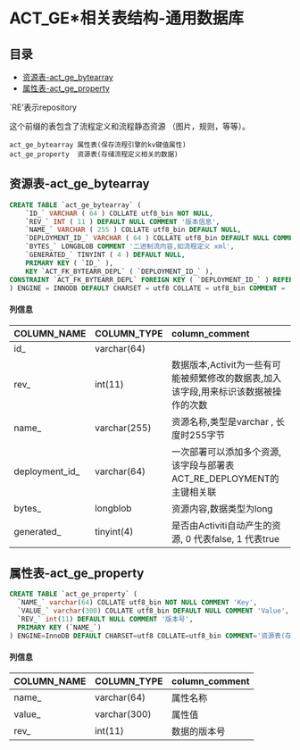 # ACT_GE*相关表结构-通用数据库

## 目录

- [资源表-act_ge_bytearray](#资源表-act_ge_bytearray)
- [属性表-act_ge_property](#属性表-act_ge_property)

`RE’表示repository

这个前缀的表包含了流程定义和流程静态资源 （图片，规则，等等）。

```
act_ge_bytearray 属性表(保存流程引擎的kv键值属性)
act_ge_property  资源表(存储流程定义相关的数据)
```

## 资源表-act_ge_bytearray


```sql
CREATE TABLE `act_ge_bytearray` (
	`ID_` VARCHAR ( 64 ) COLLATE utf8_bin NOT NULL,
	`REV_` INT ( 11 ) DEFAULT NULL COMMENT '版本信息',
	`NAME_` VARCHAR ( 255 ) COLLATE utf8_bin DEFAULT NULL,
	`DEPLOYMENT_ID_` VARCHAR ( 64 ) COLLATE utf8_bin DEFAULT NULL COMMENT '部署 ID',
	`BYTES_` LONGBLOB COMMENT '二进制流内容,如流程定义 xml',
	`GENERATED_` TINYINT ( 4 ) DEFAULT NULL,
	PRIMARY KEY ( `ID_` ),
	KEY `ACT_FK_BYTEARR_DEPL` ( `DEPLOYMENT_ID_` ),
CONSTRAINT `ACT_FK_BYTEARR_DEPL` FOREIGN KEY ( `DEPLOYMENT_ID_` ) REFERENCES `act_re_deployment` ( `ID_` ) 
) ENGINE = INNODB DEFAULT CHARSET = utf8 COLLATE = utf8_bin COMMENT = '属性表(保存流程引擎的 KV 键值属性)';
```

#### 列信息

| COLUMN\_NAME     | COLUMN\_TYPE   | column\_comment                                              |
| :--------------- | :------------- | :----------------------------------------------------------- |
| id\_             | varchar\(64\)  |                                                              |
| rev\_            | int\(11\)      | 数据版本,Activit为一些有可能被频繁修改的数据表,加入该字段,用来标识该数据被操作的次数 |
| name\_           | varchar\(255\) | 资源名称,类型是varchar , 长度时255字节                       |
| deployment\_id\_ | varchar\(64\)  | 一次部署可以添加多个资源,该字段与部署表 ACT_RE_DEPLOYMENT的主键相关联 |
| bytes\_          | longblob       | 资源内容,数据类型为long                                      |
| generated\_      | tinyint\(4\)   | 是否由Activiti自动产生的资源, 0 代表false, 1 代表true        |

## 属性表-act_ge_property

```sql
CREATE TABLE `act_ge_property` (
  `NAME_` varchar(64) COLLATE utf8_bin NOT NULL COMMENT 'Key',
  `VALUE_` varchar(300) COLLATE utf8_bin DEFAULT NULL COMMENT 'Value',
  `REV_` int(11) DEFAULT NULL COMMENT '版本号',
  PRIMARY KEY (`NAME_`)
) ENGINE=InnoDB DEFAULT CHARSET=utf8 COLLATE=utf8_bin COMMENT='资源表(存储流程定义相关的数据)';
```

#### 列信息

| COLUMN\_NAME | COLUMN\_TYPE   | column\_comment |
| :----------- | :------------- | :-------------- |
| name\_       | varchar\(64\)  | 属性名称        |
| value\_      | varchar\(300\) | 属性值          |
| rev\_        | int\(11\)      | 数据的版本号    |

